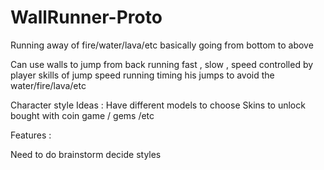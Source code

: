 # WallRunner-Proto
Running away of fire/water/lava/etc basically going from bottom to above 

Can use walls to jump from back running fast , slow , speed controlled by player skills of jump speed running timing his jumps to avoid the water/fire/lava/etc

Character style Ideas :
Have different models to choose
Skins to unlock bought with coin game / gems /etc

Features :

Need to do brainstorm decide styles
